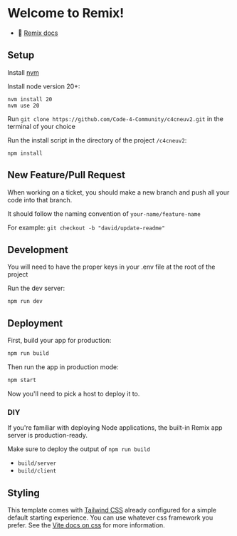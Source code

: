# Welcome to Remix!

- 📖 [Remix docs](https://remix.run/docs)

## Setup

Install [nvm](https://github.com/nvm-sh/nvm?tab=readme-ov-file#installing-and-updating)

Install node version 20+:

```shellscript
nvm install 20
nvm use 20
```

Run ```git clone https://github.com/Code-4-Community/c4cneuv2.git``` in the terminal of your choice

Run the install script in the directory of the project ```/c4cneuv2```:

```shellscript
npm install
```

## New Feature/Pull Request

When working on a ticket, you should make a new branch and push all your code into that branch.

It should follow the naming convention of `your-name/feature-name`

For example: `git checkout -b "david/update-readme"`

## Development

You will need to have the proper keys in your .env file at the root of the project

Run the dev server:

```shellscript
npm run dev
```

## Deployment

First, build your app for production:

```sh
npm run build
```

Then run the app in production mode:

```sh
npm start
```

Now you'll need to pick a host to deploy it to.

### DIY

If you're familiar with deploying Node applications, the built-in Remix app server is production-ready.

Make sure to deploy the output of `npm run build`

- `build/server`
- `build/client`

## Styling

This template comes with [Tailwind CSS](https://tailwindcss.com/) already configured for a simple default starting experience. You can use whatever css framework you prefer. See the [Vite docs on css](https://vitejs.dev/guide/features.html#css) for more information.
